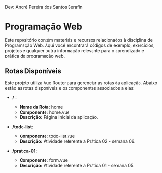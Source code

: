 Dev: André Pereira dos Santos Serafin

# Programação Web 

Este repositório contém materiais e recursos relacionados à disciplina de Programação Web. Aqui você encontrará códigos de exemplo, exercícios, projetos e qualquer outra informação relevante para o aprendizado e prática de programação web.

## Rotas Disponíveis

Este projeto utiliza Vue Router para gerenciar as rotas da aplicação. Abaixo estão as rotas disponíveis e os componentes associados a elas:

- **/** :
  - **Nome da Rota:** home
  - **Componente:** home.vue
  - **Descrição:** Página inicial da aplicação.

- **/todo-list**:
  - **Componente:** todo-list.vue
  - **Descrição:** Atividade referente a Prática 02 - semana 06.

- **/pratica-01**:
  - **Componente:** form.vue
  - **Descrição:** Atividade referente a Prática 01 - semana 05.
